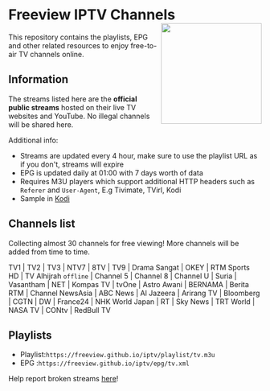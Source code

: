 # Freeview IPTV Channels <img align="right" src="http://freeview.github.io/iptv/freeview.png" width="200">
This repository contains the playlists, EPG and other related resources to enjoy free-to-air TV channels online.

## Information
The streams listed here are the **official public streams** hosted on their live TV websites and YouTube. No illegal channels will be shared here.

Additional info:
* Streams are updated every 4 hour, make sure to use the playlist URL as if you don't, streams will expire
* EPG is updated daily at 01:00 with 7 days worth of data
* Requires M3U players which support additional HTTP headers such as `Referer` and `User-Agent`, E.g Tivimate, TVirl, Kodi
* Sample in [Kodi](https://www.youtube.com/watch?v=u5BUG6iQHUc)

## Channels list
Collecting almost 30 channels for free viewing! More channels will be added from time to time.

TV1 | TV2 | TV3 | NTV7 | 8TV | TV9 | Drama Sangat | OKEY | RTM Sports HD | TV Alhijrah `offline` | Channel 5  | Channel 8  | Channel U  | Suria  | Vasantham  | NET | Kompas TV | tvOne | Astro Awani  | BERNAMA  | Berita RTM | Channel NewsAsia  | ABC News | Al Jazeera | Arirang TV | Bloomberg  | CGTN | DW | France24 | NHK World Japan | RT | Sky News | TRT World | NASA TV | CONtv | RedBull TV

## Playlists
* Playlist:`https://freeview.github.io/iptv/playlist/tv.m3u`
* EPG     :`https://freeview.github.io/iptv/epg/tv.xml`

Help report broken streams [here](https://github.com/freeview/iptv/issues/new)!

